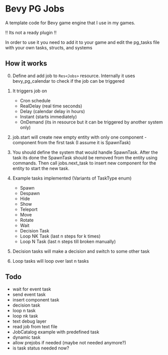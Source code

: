 # Bevy PG Jobs

A template code for Bevy game engine that I use in my games.

!! Its not a ready plugin !!

In order to use it you need to add it to your game and edit the pg_tasks file with your own tasks, structs, and systems

## How it works

0) Define and add job to `Res<Jobs>` resource. Internally it uses bevy_pg_calendar to check if the job can be triggered
1) It triggers job on 
    - Cron schedule
    - RealDelay (real time seconds)
    - Delay (calendar delay in hours)
    - Instant (starts immediately)
    - OnDemand  (its in resource but it can be triggered by another system only)
2) job.start will create new empty entity with only one component - component from the first task (I assume it is SpawnTask)
3) You should define the system that would handle SpawnTask. After the task its done the SpawnTask should be removed from the entity using commands. Then call jobs.next_task to insert new component for the entity to start the new task.
4) Example tasks implemented (Variants of TaskType enum)
    - Spawn
    - Despawn
    - Hide
    - Show
    - Teleport
    - Move
    - Rotate
    - Wait
    - Decision Task 
    - Loop NK Task (last n steps for k times)
    - Loop N Task (last n steps till broken manually)

5) Decision tasks will make a decision and switch to some other task
6) Loop tasks will loop over last n tasks


## Todo
- wait for event task
- send event task
- insert component task
- decision task
- loop n task
- loop nk task
- text debug layer
- read job from text file
- JobCatalog example with predefined task
- dynamic task 
- allow prejobs if needed (maybe not needed anymore?)
- is task status needed now?

